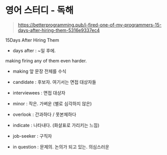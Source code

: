 # 영어 스터디 - 독해

> https://betterprogramming.pub/i-fired-one-of-my-programmers-15-days-after-hiring-them-5316e9337ec4

15Days After Hiring Them

- days after : ~일 후에.

making firing any of them even harder.

- making 앞 문장 전체를 수식



- candidate : 후보자. 여기서는 면접 대상자들

- interviewees : 면접 대상자
- minor : 작은. 가벼운 (별로 심각하지 않은) 
- overlook : 간과하다 / 못본체하다

- indicate : 나타내다. (화살표로 가리키는 느낌)
- job-seeker : 구직자

- in question :  문제의. 논의가 되고 있는. 의심스러운

